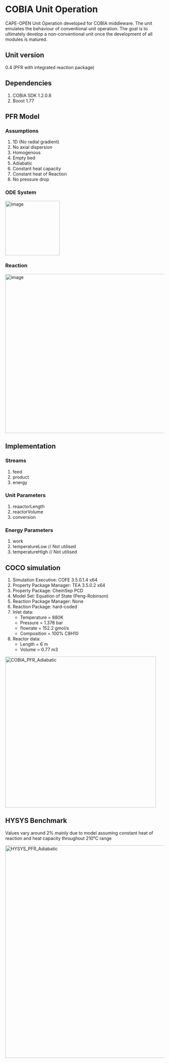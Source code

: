 # COBIA Unit Operation
CAPE-OPEN Unit Operation developed for COBIA middleware. The unit emulates the behaviour of conventional unit operation. The goal is to ultimately develop a non-conventional unit once the development of all modules is matured.

## Unit version
0.4 (PFR with integrated reaction package)

## Dependencies
1. COBIA SDK 1.2.0.8
2. Boost 1.77

## PFR Model
### Assumptions
1. 1D (No radial gradient)
2. No axial dispersion
4. Homogenous
5. Empty bed
6. Adiabatic
7. Constant heat capacity
8. Constant heat of Reaction
9. No pressure drop
### ODE System
<img width="173" alt="image" src="https://user-images.githubusercontent.com/80135041/145170402-73cb978d-22f1-413f-84b6-5e90b3f2fa3c.png">

### Reaction
<img width="505" alt="image" src="https://user-images.githubusercontent.com/80135041/145170505-10ceb6c5-3620-481d-ae53-7f1c9bb99d39.png">


## Implementation
### Streams
1. feed
2. product
3. energy
### Unit Parameters
1. reaactorLength
2. reactorVolume
3. conversion
### Energy Parameters
1. work
2. temperatureLow  // Not utilised
3. temperatureHigh // Not utilised

## COCO simulation
1. Simulation Executive: COFE 3.5.0.1.4 x64
2. Property Package Manager: TEA 3.5.0.2 x64
3. Property Package: ChemSep PCD 
4. Model Set: Equation of State (Peng-Robinson)
5. Reaction Package Manager: None
6. Reaction Package: hard-coded
7. Inlet data:
   - Temperature = 880K
   - Pressure    = 1.378 bar
   - flowrate    = 152.2 gmol/s
   - Composition = 100% C8H10
8. Reactor data: 
   - Length      = 6 m
   - Volume      = 0.77 m3

<img width="479" alt="COBIA_PFR_Adiabatic" src="https://user-images.githubusercontent.com/80135041/145171803-a2a03a67-6bea-42db-8299-a779e9c6cfd1.png">

## HYSYS Benchmark
Values vary around 2% mainly due to model assuming constant heat of reaction and heat capacity throughout 210°C range

<img width="674" alt="HYSYS_PFR_Adiabatic" src="https://user-images.githubusercontent.com/80135041/145166322-36f82c31-f9ed-4963-acda-7f8e3fa74da7.png">
